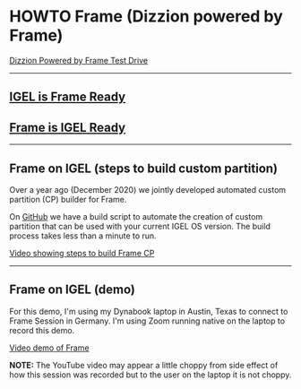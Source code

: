 # HOWTO Frame (Dizzion powered by Frame)

[Dizzion Powered by Frame Test Drive](https://www.dizzion.com/test-drive)

-----

## [IGEL is Frame Ready](https://www.nutanix.com/partners/technology-alliances/igel)

## [Frame is IGEL Ready](https://www.igel.com/ready/showcase-partners/nutanix-frame/)

-----

## Frame on IGEL (steps to build custom partition)

Over a year ago (December 2020) we jointly developed automated custom partition (CP) builder for Frame.

On [GitHub](https://github.com/IGEL-Community/IGEL-Custom-Partitions/tree/master/CP_Source/Apps/Frame) we have a build script to automate the creation of custom partition that can be used with your current IGEL OS version. The build process takes less than a minute to run.

[Video showing steps to build Frame CP](https://raw.githubusercontent.com/IGEL-Community/IGEL-Docs-v02/main/docs/Docs/videos/HOWTO-Frame-Setup-01.mp4)

-----

## Frame on IGEL (demo)

For this demo, I'm using my Dynabook laptop in Austin, Texas to connect to Frame Session in Germany. I'm using Zoom running native on the laptop to record this demo.

[Video demo of Frame](https://raw.githubusercontent.com/IGEL-Community/IGEL-Docs-v02/main/docs/Docs/videos/HOWTO-Frame-Setup-02.mp4)

**NOTE:** The YouTube video may appear a little choppy from side effect of how this session was recorded but to the user on the laptop it is not choppy.

